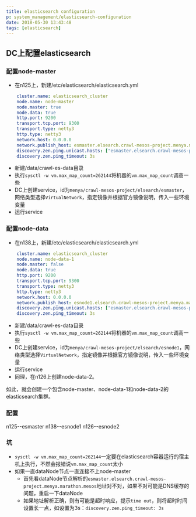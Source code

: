 ```yaml
---
title: elasticsearch configuration
p: system_management/elasticsearch-configuration
date: 2018-05-30 13:43:48
tags: [elasticsearch]
---
```


## DC上配置elasticsearch
### 配置node-master
- 在n125上，新建/etc/elasticsearch/elasticsearch.yml
```yaml
    cluster.name: elasticsearch_cluster
    node.name: node-master
    node.master: true
    node.data: true
    http.port: 9200
    transport.tcp.port: 9300
    transport.type: netty3
    http.type: netty3
    network.host: 0.0.0.0
    network.publish_host: esmaster.elsearch.crawl-mesos-project.menya.marathon.mesos
    discovery.zen.ping.unicast.hosts: ["esmaster.elsearch.crawl-mesos-project.menya.marathon.mesos:9300"]
    discovery.zen.ping_timeout: 3s
```
- 新建/data/crawl-es-data目录
- 执行`sysctl -w vm.max_map_count=262144`将机器的`vm.max_map_count`调高一些
- DC上创建service，id为`menya/crawl-mesos-project/elsearch/esmaster`，网络类型选择`VirtualNetwork`，指定镜像并根据官方镜像说明，传入一些环境变量
- 运行service
### 配置node-data
- 在n138上，新建/etc/elasticsearch/elasticsearch.yml
```yaml
    cluster.name: elasticsearch_cluster
    node.name: node-data-1
    node.master: false
    node.data: true
    http.port: 9200
    transport.tcp.port: 9300
    transport.type: netty3
    http.type: netty3
    network.host: 0.0.0.0
    network.publish_host: esnode1.elsearch.crawl-mesos-project.menya.marathon.mesos
    discovery.zen.ping.unicast.hosts: ["esmaster.elsearch.crawl-mesos-project.menya.marathon.mesos:9300"]
    discovery.zen.ping_timeout: 3s
```
- 新建/data/crawl-es-data目录
- 执行`sysctl -w vm.max_map_count=262144`将机器的`vm.max_map_count`调高一些
- DC上创建service，id为`menya/crawl-mesos-project/elsearch/esnode1`，网络类型选择`VirtualNetwork`，指定镜像并根据官方镜像说明，传入一些环境变量
- 运行service
- 同理，在n126上创建node-data-2。

如此，就会创建一个包含node-master、node-data-1和node-data-2的elasticsearch集群。

### 配置
n125--esmaster
n138--esnode1
n126--esnode2


### 坑
- `sysctl -w vm.max_map_count=262144`一定要在elasticsearch容器运行的宿主机上执行，不然会报错说`vm.max_map_count`太小
- 如果一直dataNode节点一直连接不上node-master
  - 首先看dataNode节点解析的`esmaster.elsearch.crawl-mesos-project.menya.marathon.mesos`地址对不对，如果不对可能是DNS缓存的问题，重启一下dataNode
  - 如果地址解析正确，则有可能是超时响应，提示`time out`，则将超时时间设置长一点，如设置为3s：`discovery.zen.ping_timeout: 3s`